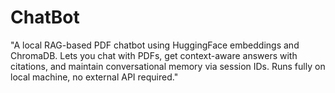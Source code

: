 # ChatBot
"A local RAG-based PDF chatbot using HuggingFace embeddings and ChromaDB. Lets you chat with PDFs, get context-aware answers with citations, and maintain conversational memory via session IDs. Runs fully on local machine, no external API required."
